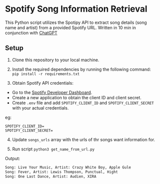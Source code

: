 # Spotify Song Information Retrieval

This Python script utilizes the Spotipy API to extract song details (song name and artist) from a provided Spotify URL. Written in 10 min in conjunction with [ChatGPT](https://chat.openai.com/share/8ba2446c-ca22-4631-8295-79e50910eedd)

## Setup

1. Clone this repository to your local machine.

2. Install the required dependencies by running the following command: `pip install -r requirements.txt
`

3. Obtain Spotify API credentials:
 - Go to the [Spotify Developer Dashboard](https://developer.spotify.com/dashboard/applications).
 - Create a new application to obtain the client ID and client secret.
 - Create `.env` file and add `SPOTIFY_CLIENT_ID` and `SPOTIFY_CLIENT_SECRET` with your actual credentials.

  eg:

 ```env
SPOTIFY_CLIENT_ID=
SPOTIFY_CLIENT_SECRET=
 ```

4. Update `songs_urls` array with the urls of thr songs want information for.

5. Run script `python3 get_name_from_url.py`


Output:

```txt
Song: Live Your Music, Artist: Crazy White Boy, Apple Gule
Song: Fever, Artist: Lewis Thompson, Punctual, Hight
Song: One Last Dance, Artist: Audien, XIRA
```
